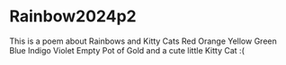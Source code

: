 # Rainbow2024p2
This is a poem about Rainbows and Kitty Cats
Red
Orange
Yellow
Green
Blue
Indigo
Violet
Empty Pot of Gold
and a cute little Kitty Cat :(
